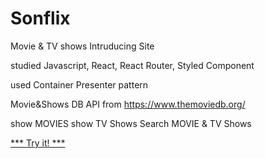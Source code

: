 # Sonflix

Movie & TV shows Intruducing Site

studied Javascript, React, React Router, Styled Component

used Container Presenter pattern

Movie&Shows DB API from https://www.themoviedb.org/ 


show MOVIES
show TV Shows
Search MOVIE & TV Shows


[*** Try it! ***](http://skwzz.github.io/sonflix/)
